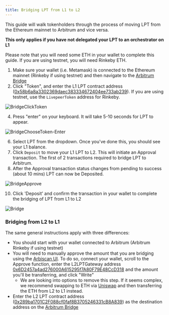 ```yaml
---
title: Bridging LPT from L1 to L2
---
```


This guide will walk tokenholders through the process of moving LPT from the Ethereum mainnet to Arbitrum and vice versa.

**This only applies if you have not delegated your LPT to an orchestrator on L1**

Please note that you will need some ETH in your wallet to complete this guide. If you are using testnet, you will need Rinkeby ETH.

1. Make sure your wallet (i.e. Metamask) is connected to the Ethereum mainnet (Rinkeby if using testnet) and then navigate to the [Arbitrum Bridge](https://bridge.arbitrum.io/)
2. Click "Token", and enter the L1 LPT contract address ([0x58b6a8a3302369daec383334672404ee733ab239](/protocol/reference/deployed)). If you are using testnet, use the `LivepeerToken` address for Rinkeby.
 
 ![BridgeClickToken](https://user-images.githubusercontent.com/89408276/155851894-eb959beb-3269-40b1-8d50-8768bf15f9f2.jpg)

 
4. Press "enter" on your keyboard. It will take 5-10 seconds for LPT to appear.

 ![BridgeChooseToken-Enter](https://user-images.githubusercontent.com/89408276/155851630-8e60a17a-b6bd-4a65-972c-53d34c600026.jpg)
 
6. Select LPT from the dropdown. Once you've done this, you should see your L1 balance.
7. Click `Deposit` to move your L1 LPT to L2.  This will initiate an Approval transaction.  The first of 2 transactions required to bridge LPT to Arbitrum.
8. After the Approval transaction status changes from pending to success (about 10 mins) LPT can now be Deposited.

 ![BridgeApprove](https://user-images.githubusercontent.com/89408276/155850572-2337514c-f6ad-419a-a9bf-94e7d3e1d891.jpg)
 
10. Click 'Deposit' and confirm the transaction in your wallet to complete the bridging of LPT from L1 to L2

 ![Bridge](https://user-images.githubusercontent.com/89408276/155375033-6fd66e8a-53ab-43e9-9fe6-3a0cec847a55.jpg)


### Bridging from L2 to L1
The same general instructions apply with three differences:
- You should start with your wallet connected to Arbitrum (Arbitrum Rinkeby if using testnet)
- You will need to manually approve the amount that you are bridging using the [Arbiscan UI](https://arbiscan.io/address/0x289ba1701C2F088cf0faf8B3705246331cB8A839#writeContract). To do so, connect your wallet, scroll to the Approve function, enter the L2LPTGateway address [0x6D2457a4ad276000A615295f7A80F79E48CcD318](https://arbiscan.io/address/0x6D2457a4ad276000A615295f7A80F79E48CcD318) and the amount you'll be transferring, and click "Write"
    - We are looking into options to remove this step. If it seems complex, we recommend swapping to ETH via [Uniswap](https://app.uniswap.org/#/swap?chain=arbitrum) and then transferring the ETH from L2 to L1 instead.
- Enter the L2 LPT contract address ([0x289ba1701C2F088cf0faf8B3705246331cB8A839](/protocol/reference/deployed)) as the destination address on the [Arbitrum Bridge](https://bridge.arbitrum.io/)

